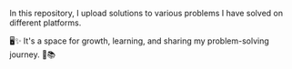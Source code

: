 In this repository, I upload solutions to various problems I have solved on different platforms. 

🖥️✨ It's a space for growth, learning, and sharing my problem-solving journey. 🚀📚
